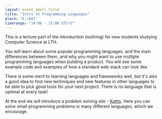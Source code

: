 ```yaml
---
layout: event_small_title
title: "Intro to Programming Languages"
place: "E:iDét"
timerange: "14:00 - 15:00 UTC+2"
---
```


This is a lecture part of the introduction (nollning) for new students studying Computer Science at LTH.

You will learn about some popular programming languages, and the main differences between them, and why you might want to use multiple programming languages when building a product. You will see some example code and examples of how a standard web stack can look like.

There is some merit to learning languages and frameworks well, but it's also a good idea to find new techniques and new features in other languages to be able to pick good tools for your next project. There is no language that is optimal at every task!

At the end we will introduce a problem solving site - [Kattis](https://open.kattis.com). Here you can solve small programming problems in many different languages, which we encourage.